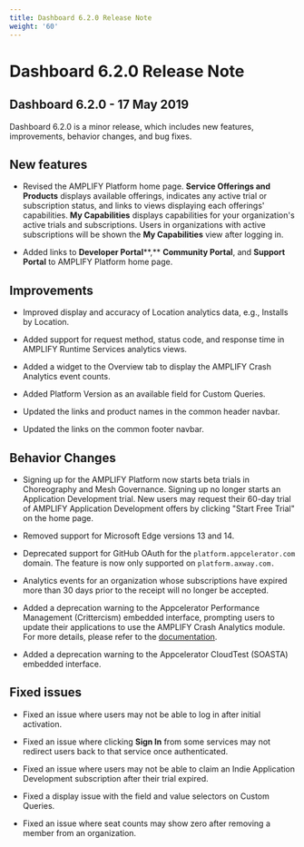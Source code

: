 ```yaml
---
title: Dashboard 6.2.0 Release Note
weight: '60'
---
```


# Dashboard 6.2.0 Release Note

## Dashboard 6.2.0 - 17 May 2019

Dashboard 6.2.0 is a minor release, which includes new features, improvements, behavior changes, and bug fixes.

## New features

* Revised the AMPLIFY Platform home page. **Service Offerings and Products** displays available offerings, indicates any active trial or subscription status, and links to views displaying each offerings' capabilities. **My Capabilities** displays capabilities for your organization's active trials and subscriptions. Users in organizations with active subscriptions will be shown the **My Capabilities** view after logging in.

* Added links to **Developer Portal****,** **Community Portal**, and **Support Portal** to AMPLIFY Platform home page.

## Improvements

* Improved display and accuracy of Location analytics data, e.g., Installs by Location.

* Added support for request method, status code, and response time in AMPLIFY Runtime Services analytics views.

* Added a widget to the Overview tab to display the AMPLIFY Crash Analytics event counts.

* Added Platform Version as an available field for Custom Queries.

* Updated the links and product names in the common header navbar.

* Updated the links on the common footer navbar.

## Behavior Changes

* Signing up for the AMPLIFY Platform now starts beta trials in Choreography and Mesh Governance. Signing up no longer starts an Application Development trial. New users may request their 60-day trial of AMPLIFY Application Development offers by clicking "Start Free Trial" on the home page.

* Removed support for Microsoft Edge versions 13 and 14.

* Deprecated support for GitHub OAuth for the `platform.appcelerator.com` domain. The feature is now only supported on `platform.axway.com.`

* Analytics events for an organization whose subscriptions have expired more than 30 days prior to the receipt will no longer be accepted.

* Added a deprecation warning to the Appcelerator Performance Management (Crittercism) embedded interface, prompting users to update their applications to use the AMPLIFY Crash Analytics module. For more details, please refer to the [documentation](https://docs.axway.com/bundle/AMPLIFY_Appcelerator_Services_allOS_en/page/amplify_crash_analytics.html).

* Added a deprecation warning to the Appcelerator CloudTest (SOASTA) embedded interface.

## Fixed issues

* Fixed an issue where users may not be able to log in after initial activation.

* Fixed an issue where clicking **Sign In** from some services may not redirect users back to that service once authenticated.

* Fixed an issue where users may not be able to claim an Indie Application Development subscription after their trial expired.

* Fixed a display issue with the field and value selectors on Custom Queries.

* Fixed an issue where seat counts may show zero after removing a member from an organization.
